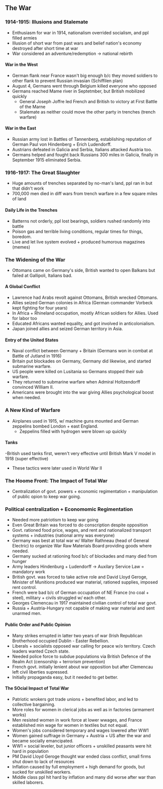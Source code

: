 ## The War
### 1914-1915: Illusions and Stalemate
- Enthusiasm for war in 1914, nationalism overrided socialism, and ppl filled armies
- Illusion of short war from past wars and belief nation's economy destroyed after short time at war
- War considered an adventure/redemption -> national rebirth 
#### War in the West
- German flank near France wasn't big enough b/c they moved soldiers to other flank to prevent Russian invasian (Schiffilen plan)
- August 4, Germans went through Belgium killed everyone who opposed
- Germans reached Mame river in Septetmber, but British mobilized quickly
    - General Joseph Joffre led French and British to victory at First Battle of the Marne
    - Stalemate as neither could move the other party in trenches (trench warfare)
#### War in the East
- Russian army lost in Battles of Tannenberg, establishing reputation of German Paul von Hindenberg + Erich Ludendorff.
- Austrians defeated in Galicia and Serbia, Italians attacked Austria too.
- Germans helped and fought back Russians 300 miles in Galicia, finally in September 1915 eliminated Serbia.
### 1916-1917: The Great Slaughter
- Huge amounts of trenches separated by no-man's land, ppl ran in but that didn't work
- 700,000 men died in diff wars from trench warfare in a few square miles of land
#### Daily Life in the Trenches
- Batterns not orderly, ppl lost bearings, soldiers rushed randomly into battle
- Poison gas and terrible living conditions, regular times for things, boredom.
- Live and let live system evolved + produced humorous magazines (memes)
### The Widening of the War
- Ottomans came on Germany's side, British wanted to open Balkans but failed at Gallipoli, Italians bad.
#### A Global Conflict
- Lawrence had Arabs revolt against Ottomans, British wrecked Ottomans.
- Allies seized German colonies in Africa (German commander Vorbeck kept fighting  for four years)
- In Africa + Rhineland occupation, mostly African soldiers for Allies. Used for labor too
- Educated Africans wanted equality, and got involved in anticolonialism.
- Japan joined allies and seized German territory in Asia.
#### Entry of the United States
- Naval conflict between Germany + Britain (Germans won in combat at Battle of Jutland in 1916)
- Britain put blockades on Germany, Germany did likewise, and started submarine warfare.
- US people were killed on Lusitania so Germans stopped their sub warfare.
- They returned to submarine warfare when Admiral Holtzendorff convinced WIlliam II.
- Americans were brought into the war giving Allies psychological boost when needed.
### A New Kind of Warfare
- Airplanes used in 1915, w/ machine guns mounted and German zeppelins bombed London + east England.
    - Zeppelins filled with hydrogen were blown up quickly
#### Tanks
-British used tanks first, weren't very effective until British Mark V model in 1918 (super effective)
- These tactics were later used in World War II
### The Hoome Front: The Impact of Total War
- Centralization of govt. powers + economic regimentation + manipulation of public opion to keep war going.
### Political centralization + Economomic Regimentation
- Needed more patriotism to keep war going
- Even Great Britain was forced to do conscription despite opposition
- Govt. rationed food price, wages, and rent and nationalized transport systems + industries (national army was everyone)
- Germany was best at total war w/ Walter Rathneau (head of General Electric) to organize War Raw Materials Board providing goods where needed.
- Germany sucked at rationing food b/c of blockades and many died from hunger
- Army leaders Hindenburg + Ludendorff -> Auxilary Service Law = mandatory work
- British govt. was forced to take active role and David Lloyd Geroge, Minister of Munitions produced war material, rationed supplies, imposed rent control.
- French were bad b/c of German occupation of NE France (no coal + steel), military + civils struggled w/ each other.
- Georges Clemencau in 1917 maintained civilian control of total war govt.
- Russia + Austria-Hungary not capable of making war material and sent unarmed men.
#### Public Order and Public Opinion
- Many strikes errupted in latter two years of war (Irish Republican Brotherhood occupied Dublin - Easter Rebellion.
- Liberals + socialists opposed war calling for peace w/o territory. Czech leaders wanted Czech state.
- Needed police force to subdue populations via British Defence of the Realm Act (censorship + terrorism prevention)
- French govt. initially lenient about war opposition but after Clemencau left civil liberties supressed.
- Initially propaganda easy, but it needed to get better.
#### The SOcial Impact of Total War
- Patriotic wrokers got trade unions + benefited labor, and led to collective bargaining.
- More roles for women in clerical jobs as well as in factories (armament works)
- Men resisted women in work force at lower wwages, and France established min wage for women in textiles but not equal.
- Women's jobs considered temporary and wages lowered after WW1
- Women gained suffrage in Germany + Austria + US after the war and became socially emancipated.
- WW1 = social leveler, but junior officers + unskilled peasants were hit hard in population
- PM David Lloyd Geroge thought war ended class conflict, small firms shut down to lack of resources
- Inflation caused by full employment + high demand for goods, but sucked for unskilled workers.
- Middle class ppl hit hard by inflation and many did worse after war than skilled laborers.
